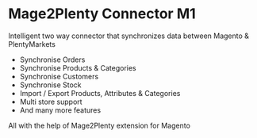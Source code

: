 # Mage2Plenty Connector M1 

Intelligent two way connector that synchronizes data between Magento & PlentyMarkets

- Synchronise Orders
- Synchronise Products & Categories
- Synchronise Customers
- Synchronise Stock
- Import / Export Products, Attributes & Categories
- Multi store support
- And many more features 

All with the help of Mage2Plenty extension for Magento